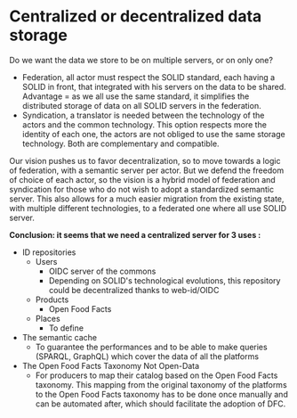 # Centralized or decentralized data storage

Do we want the data we store to be on multiple servers, or on only one?

* Federation, all actor must respect the SOLID standard, each having a SOLID in front, that integrated with his servers on the data to be shared. Advantage = as we all use the same standard, it simplifies the distributed storage of data on all SOLID servers in the federation.
* Syndication, a translator is needed between the technology of the actors and the common technology. This option respects more the identity of each one, the actors are not obliged to use the same storage technology. Both are complementary and compatible.

Our vision pushes us to favor decentralization, so to move towards a logic of federation, with a semantic server per actor. But we defend the freedom of choice of each actor, so the vision is a hybrid model of federation and syndication for those who do not wish to adopt a standardized semantic server. This also allows for a much easier migration from the existing state, with multiple different technologies, to a federated one where all use SOLID server.

**Conclusion: it seems that we need a centralized server for 3 uses :**

* ID repositories
  * Users
    * OIDC server of the commons
    * Depending on SOLID's technological evolutions, this repository could be decentralized thanks to web-id/OIDC
  * Products
    * Open Food Facts
  * Places
    * To define
* The semantic cache
  * To guarantee the performances and to be able to make queries \(SPARQL, GraphQL\) which cover the data of all the platforms
* The Open Food Facts Taxonomy Not Open-Data
  * For producers to map their catalog based on the Open Food Facts taxonomy. This mapping from the original taxonomy of the platforms to the Open Food Facts taxonomy has to be done once manually and can be automated after, which should facilitate the adoption of DFC.

